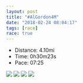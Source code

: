 ```yaml
---
layout: post
title: "#AlGordon4M"
date: "2018-02-24 08:04:17"
tags: [race]
race: true
---
```

<ul>
 <li>Distance: 4.10mi</li>
 <li>Time: 0h30m23s</li>
 <li>Pace: 07:25</li>
</ul>

<img src='https://maps.googleapis.com/maps/api/staticmap?maptype=roadmap&path=enc:endwFninbMsH{B{BgEo@_TqOxD}KjNaH~AcHqB}C`Dh@dEfKbIrRz@nMnLpHvOnC~@tCeAdCmKhHuK`M{@jG}EdKTxCmFaHsReDuQ_FkFaHaB_QvD_PxIh@bVdLbG&key=AIzaSyC1MId7bFpkLXNAaYhBSTb8jLyiSqzbDtM&size=800x800&markers=color:yellow|label:S|40.66035,-73.97032&markers=color:green|label:F|40.660199999999996,-73.97050999999999'>

<img src='https://dgtzuqphqg23d.cloudfront.net/UH_ymLa8JzqSTKB1Hr7NO9YUtz0W3T4iRcr4VkH64JY-576x768.jpg'>

<img src='https://dgtzuqphqg23d.cloudfront.net/uB1MbD-_kQtmTkNIlqAT1RDtSOquQdQ70iXrVcQl8aM-576x768.jpg'>

<img src='https://dgtzuqphqg23d.cloudfront.net/hDThHxZ7PRptT_ByadI4rNE5lWmFl0R1TVy0i3PjcAY-768x593.jpg'>
